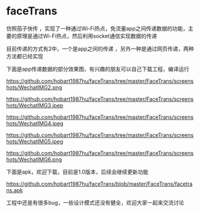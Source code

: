 # faceTrans
仿照茄子快传 ，实现了一种通过Wi-Fi热点，免流量app之间传递数据的功能，主要的原理是通过Wi-Fi热点，然后利用socket通信实现数据的传递

目前传递的方式有2中，一个是app之间的传递 ，另外一种是通过网页传递，两种方法都已经实现

下面是app传递数据的部分效果图，有兴趣的朋友可以自己下载工程，编译运行

https://github.com/hobart1987hu/faceTrans/tree/master/FaceTrans/screenshots/WechatIMG2.png

https://github.com/hobart1987hu/faceTrans/tree/master/FaceTrans/screenshots/WechatIMG3.jpep

https://github.com/hobart1987hu/faceTrans/tree/master/FaceTrans/screenshots/WechatIMG4.jpeg

https://github.com/hobart1987hu/faceTrans/tree/master/FaceTrans/screenshots/WechatIMG5.jpeg

https://github.com/hobart1987hu/faceTrans/tree/master/FaceTrans/screenshots/WechatIMG6.png

下面是apk，欢迎下载，目前是1.0版本，后续会继续更新功能

https://github.com/hobart1987hu/faceTrans/blob/master/FaceTrans/facetrans.apk

工程中还是有很多bug，一些设计模式还没有健全，欢迎大家一起来交流讨论
